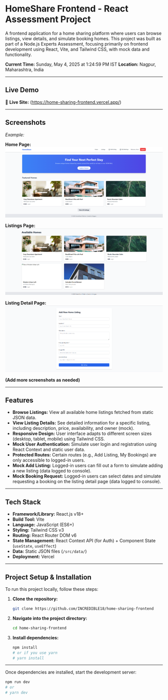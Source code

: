 # HomeShare Frontend - React Assessment Project


A frontend application for a home sharing platform where users can browse listings, view details, and simulate booking homes. This project was built as part of a Node.js Experts Assessment, focusing primarily on frontend development using React, Vite, and Tailwind CSS, with mock data and functionality.

**Current Time:** Sunday, May 4, 2025 at 1:24:59 PM IST
**Location:** Nagpur, Maharashtra, India

---

## Live Demo


🔗 **Live Site:** (https://home-sharing-frontend.vercel.app/)

---

## Screenshots


*Example:*

**Home Page:**
![Home Page Screenshot](screenshots\homepage.png)

**Listings Page:**
![Listings Page Screenshot](screenshots\listings.png)

**Listing Detail Page:**
![Listing Detail Page Screenshot](screenshots\newlisting.png)

**(Add more screenshots as needed)**

---

## Features

* **Browse Listings:** View all available home listings fetched from static JSON data.
* **View Listing Details:** See detailed information for a specific listing, including description, price, availability, and owner (mock).
* **Responsive Design:** User interface adapts to different screen sizes (desktop, tablet, mobile) using Tailwind CSS.
* **Mock User Authentication:** Simulate user login and registration using React Context and static user data.
* **Protected Routes:** Certain routes (e.g., Add Listing, My Bookings) are only accessible to logged-in users.
* **Mock Add Listing:** Logged-in users can fill out a form to simulate adding a new listing (data logged to console).
* **Mock Booking Request:** Logged-in users can select dates and simulate requesting a booking on the listing detail page (data logged to console).

---

## Tech Stack

* **Framework/Library:** React.js v18+
* **Build Tool:** Vite
* **Language:** JavaScript (ES6+)
* **Styling:** Tailwind CSS v3
* **Routing:** React Router DOM v6
* **State Management:** React Context API (for Auth) + Component State (`useState`, `useEffect`)
* **Data:** Static JSON files (`/src/data/`)
* **Deployment:** Vercel

---

## Project Setup & Installation

To run this project locally, follow these steps:

1.  **Clone the repository:**
    ```bash
    git clone https://github.com/INCREDIBLE18/home-sharing-frontend
    ```

2.  **Navigate into the project directory:**
    ```bash
    cd home-sharing-frontend
    ```

3.  **Install dependencies:**
    ```bash
    npm install
    # or if you use yarn
    # yarn install
    ```

---


Once dependencies are installed, start the development server:

```bash
npm run dev
# or
# yarn dev
